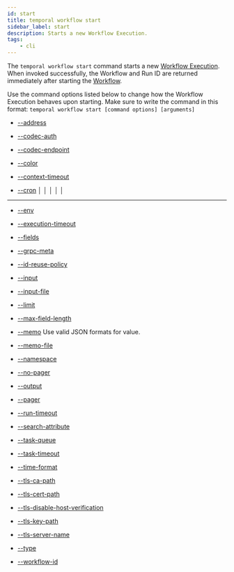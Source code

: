 ```yaml
---
id: start
title: temporal workflow start
sidebar_label: start
description: Starts a new Workflow Execution.
tags:
	- cli
---
```


The `temporal workflow start` command starts a new [Workflow Execution](/concepts/what-is-a-workflow-execution).
When invoked successfully, the Workflow and Run ID are returned immediately after starting the [Workflow](/concepts/what-is-a-workflow).

Use the command options listed below to change how the Workflow Execution behaves upon starting.
Make sure to write the command in this format:
`temporal workflow start [command options] [arguments]`

- [--address](/cmd-options/address)

- [--codec-auth](/cmd-options/codec-auth)

- [--codec-endpoint](/cmd-options/codec-endpoint)

- [--color](/cmd-options/color)

- [--context-timeout](/cmd-options/context-timeout)

- [--cron](/cmd-options/cron)
  │ │ │ │ │

---

- [--env](/cmd-options/env)

- [--execution-timeout](/cmd-options/execution-timeout)

- [--fields](/cmd-options/fields)

- [--grpc-meta](/cmd-options/grpc-meta)

- [--id-reuse-policy](/cmd-options/id-reuse-policy)

- [--input](/cmd-options/input)

- [--input-file](/cmd-options/input-file)

- [--limit](/cmd-options/limit)

- [--max-field-length](/cmd-options/max-field-length)

- [--memo](/cmd-options/memo)
  Use valid JSON formats for value.

- [--memo-file](/cmd-options/memo-file)

- [--namespace](/cmd-options/namespace)

- [--no-pager](/cmd-options/no-pager)

- [--output](/cmd-options/output)

- [--pager](/cmd-options/pager)

- [--run-timeout](/cmd-options/run-timeout)

- [--search-attribute](/cmd-options/search-attribute)

- [--task-queue](/cmd-options/task-queue)

- [--task-timeout](/cmd-options/task-timeout)

- [--time-format](/cmd-options/time-format)

- [--tls-ca-path](/cmd-options/tls-ca-path)

- [--tls-cert-path](/cmd-options/tls-cert-path)

- [--tls-disable-host-verification](/cmd-options/tls-disable-host-verification)

- [--tls-key-path](/cmd-options/tls-key-path)

- [--tls-server-name](/cmd-options/tls-server-name)

- [--type](/cmd-options/type)

- [--workflow-id](/cmd-options/workflow-id)
